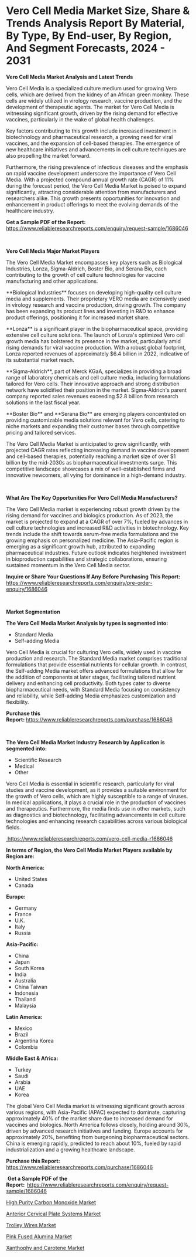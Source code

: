<p><h1>Vero Cell Media Market Size, Share & Trends Analysis Report By Material, By Type, By End-user, By Region, And Segment Forecasts, 2024 - 2031</h1></p><p><strong>Vero Cell Media Market Analysis and Latest Trends</strong></p>
<p><p>Vero Cell Media is a specialized culture medium used for growing Vero cells, which are derived from the kidney of an African green monkey. These cells are widely utilized in virology research, vaccine production, and the development of therapeutic agents. The market for Vero Cell Media is witnessing significant growth, driven by the rising demand for effective vaccines, particularly in the wake of global health challenges. </p><p>Key factors contributing to this growth include increased investment in biotechnology and pharmaceutical research, a growing need for viral vaccines, and the expansion of cell-based therapies. The emergence of new healthcare initiatives and advancements in cell culture techniques are also propelling the market forward. </p><p>Furthermore, the rising prevalence of infectious diseases and the emphasis on rapid vaccine development underscore the importance of Vero Cell Media. With a projected compound annual growth rate (CAGR) of 11% during the forecast period, the Vero Cell Media Market is poised to expand significantly, attracting considerable attention from manufacturers and researchers alike. This growth presents opportunities for innovation and enhancement in product offerings to meet the evolving demands of the healthcare industry.</p></p>
<p><strong>Get a Sample PDF of the Report:&nbsp;</strong> <a href="https://www.reliableresearchreports.com/enquiry/request-sample/1686046?utm_campaign=83&utm_medium=2&utm_source=Github&utm_content=ia&utm_term=09112024&utm_id=vero-cell-media">https://www.reliableresearchreports.com/enquiry/request-sample/1686046</a></p>
<p>&nbsp;</p>
<p><strong>Vero Cell Media Major Market Players</strong></p>
<p><p>The Vero Cell Media Market encompasses key players such as Biological Industries, Lonza, Sigma-Aldrich, Boster Bio, and Serana Bio, each contributing to the growth of cell culture technologies for vaccine manufacturing and other applications.</p><p>**Biological Industries** focuses on developing high-quality cell culture media and supplements. Their proprietary VERO media are extensively used in virology research and vaccine production, driving growth. The company has been expanding its product lines and investing in R&D to enhance product offerings, positioning it for increased market share.</p><p>**Lonza** is a significant player in the biopharmaceutical space, providing extensive cell culture solutions. The launch of Lonza's optimized Vero cell growth media has bolstered its presence in the market, particularly amid rising demands for viral vaccine production. With a robust global footprint, Lonza reported revenues of approximately $6.4 billion in 2022, indicative of its substantial market reach.</p><p>**Sigma-Aldrich**, part of Merck KGaA, specializes in providing a broad range of laboratory chemicals and cell culture media, including formulations tailored for Vero cells. Their innovative approach and strong distribution network have solidified their position in the market. Sigma-Aldrich's parent company reported sales revenues exceeding $2.8 billion from research solutions in the last fiscal year.</p><p>**Boster Bio** and **Serana Bio** are emerging players concentrated on providing customizable media solutions relevant for Vero cells, catering to niche markets and expanding their customer bases through competitive pricing and tailored services. </p><p>The Vero Cell Media Market is anticipated to grow significantly, with projected CAGR rates reflecting increasing demand in vaccine development and cell-based therapies, potentially reaching a market size of over $1 billion by the mid-2030s as biopharmaceutical investments surge. This competitive landscape showcases a mix of well-established firms and innovative newcomers, all vying for dominance in a high-demand industry.</p></p>
<p>&nbsp;</p>
<p><strong>What Are The Key Opportunities For Vero Cell Media Manufacturers?</strong></p>
<p><p>The Vero Cell Media market is experiencing robust growth driven by the rising demand for vaccines and biologics production. As of 2023, the market is projected to expand at a CAGR of over 7%, fueled by advances in cell culture technologies and increased R&D activities in biotechnology. Key trends include the shift towards serum-free media formulations and the growing emphasis on personalized medicine. The Asia-Pacific region is emerging as a significant growth hub, attributed to expanding pharmaceutical industries. Future outlook indicates heightened investment in bioproduction capabilities and strategic collaborations, ensuring sustained momentum in the Vero Cell Media sector.</p></p>
<p><strong>Inquire or Share Your Questions If Any Before Purchasing This Report:</strong> <a href="https://www.reliableresearchreports.com/enquiry/pre-order-enquiry/1686046?utm_campaign=83&utm_medium=2&utm_source=Github&utm_content=ia&utm_term=09112024&utm_id=vero-cell-media">https://www.reliableresearchreports.com/enquiry/pre-order-enquiry/1686046</a></p>
<p>&nbsp;</p>
<p><strong>Market Segmentation</strong></p>
<p><strong>The Vero Cell Media Market Analysis by types is segmented into:</strong></p>
<p><ul><li>Standard Media</li><li>Self-adding Media</li></ul></p>
<p><p>Vero Cell Media is crucial for culturing Vero cells, widely used in vaccine production and research. The Standard Media market comprises traditional formulations that provide essential nutrients for cellular growth. In contrast, the Self-adding Media market offers advanced formulations that allow for the addition of components at later stages, facilitating tailored nutrient delivery and enhancing cell productivity. Both types cater to diverse biopharmaceutical needs, with Standard Media focusing on consistency and reliability, while Self-adding Media emphasizes customization and flexibility.</p></p>
<p><strong>Purchase this Report:&nbsp;</strong><a href="https://www.reliableresearchreports.com/purchase/1686046?utm_campaign=83&utm_medium=2&utm_source=Github&utm_content=ia&utm_term=09112024&utm_id=vero-cell-media">https://www.reliableresearchreports.com/purchase/1686046</a></p>
<p>&nbsp;</p>
<p><strong>The Vero Cell Media Market Industry Research by Application is segmented into:</strong></p>
<p><ul><li>Scientific Research</li><li>Medical</li><li>Other</li></ul></p>
<p><p>Vero Cell Media is essential in scientific research, particularly for viral studies and vaccine development, as it provides a suitable environment for the growth of Vero cells, which are highly susceptible to a range of viruses. In medical applications, it plays a crucial role in the production of vaccines and therapeutics. Furthermore, the media finds use in other markets, such as diagnostics and biotechnology, facilitating advancements in cell culture technologies and enhancing research capabilities across various biological fields.</p></p>
<p><a href="https://www.reliableresearchreports.com/vero-cell-media-r1686046?utm_campaign=83&utm_medium=2&utm_source=Github&utm_content=ia&utm_term=09112024&utm_id=vero-cell-media">&nbsp;https://www.reliableresearchreports.com/vero-cell-media-r1686046</a></p>
<p><strong>In terms of Region, the Vero Cell Media Market Players available by Region are:</strong></p>
<p>
    <p> <strong> North America: </strong>
        <ul>
            <li>United States</li>
            <li>Canada</li>
        </ul>
        </p> 
    <p> <strong> Europe: </strong>
        <ul>
            <li>Germany</li>
            <li>France</li>
            <li>U.K.</li>
            <li>Italy</li>
            <li>Russia</li>
        </ul>
        </p> 
    <p> <strong> Asia-Pacific: </strong>
        <ul>
            <li>China</li>
            <li>Japan</li>
            <li>South Korea</li>
            <li>India</li>
            <li>Australia</li>
            <li>China Taiwan</li>
            <li>Indonesia</li>
            <li>Thailand</li>
            <li>Malaysia</li>
        </ul>
        </p> 
    <p> <strong> Latin America: </strong>
        <ul>
            <li>Mexico</li>
            <li>Brazil</li>
            <li>Argentina Korea</li>
            <li>Colombia</li>
        </ul>
        </p> 
    <p> <strong> Middle East & Africa: </strong>
        <ul>
            <li>Turkey</li>
            <li>Saudi</li>
            <li>Arabia</li>
            <li>UAE</li>
            <li>Korea</li>
        </ul>
    </p>
    </p>
<p><p>The global Vero Cell Media market is witnessing significant growth across various regions, with Asia-Pacific (APAC) expected to dominate, capturing approximately 40% of the market share due to increased demand for vaccines and biologics. North America follows closely, holding around 30%, driven by advanced research initiatives and funding. Europe accounts for approximately 20%, benefiting from burgeoning biopharmaceutical sectors. China is emerging rapidly, predicted to reach about 10%, fueled by rapid industrialization and a growing healthcare landscape.</p></p>
<p><strong>Purchase this Report: </strong><a href="https://www.reliableresearchreports.com/purchase/1686046?utm_campaign=83&utm_medium=2&utm_source=Github&utm_content=ia&utm_term=09112024&utm_id=vero-cell-media">https://www.reliableresearchreports.com/purchase/1686046</a></p>
<p>&nbsp;<strong>Get a Sample PDF of the Report:&nbsp;&nbsp;</strong><a href="https://www.reliableresearchreports.com/enquiry/request-sample/1686046?utm_campaign=83&utm_medium=2&utm_source=Github&utm_content=ia&utm_term=09112024&utm_id=vero-cell-media">https://www.reliableresearchreports.com/enquiry/request-sample/1686046</a></p>
<p><strong></strong></p>
<p><p><a href="https://www.linkedin.com/pulse/high-purity-carbon-monoxide-ecosystem-mapping-innovation-value-dx0jc?utm_campaign=83&utm_medium=2&utm_source=Github&utm_content=ia&utm_term=09112024&utm_id=vero-cell-media">High Purity Carbon Monoxide Market</a></p><p><a href="https://issuu.com/reportprime-2/docs/anterior-cervical-plate-systems-mar_967c2242f8ba5a?utm_campaign=83&utm_medium=2&utm_source=Github&utm_content=ia&utm_term=09112024&utm_id=vero-cell-media">Anterior Cervical Plate Systems Market</a></p><p><a href="https://github.com/knaufethaganye/Market-Research-Report-List-1/blob/main/trolley-wires-market.md?utm_campaign=83&utm_medium=2&utm_source=Github&utm_content=ia&utm_term=09112024&utm_id=vero-cell-media">Trolley Wires Market</a></p><p><a href="https://github.com/leonidmsw5y/Market-Research-Report-List-1/blob/main/pink-fused-alumina-market.md?utm_campaign=83&utm_medium=2&utm_source=Github&utm_content=ia&utm_term=09112024&utm_id=vero-cell-media">Pink Fused Alumina Market</a></p><p><a href="https://www.linkedin.com/pulse/xanthophy-carotene-spectrum-usage-patterns-sector-evolution-mkfoc?utm_campaign=83&utm_medium=2&utm_source=Github&utm_content=ia&utm_term=09112024&utm_id=vero-cell-media">Xanthophy and Carotene Market</a></p></p>